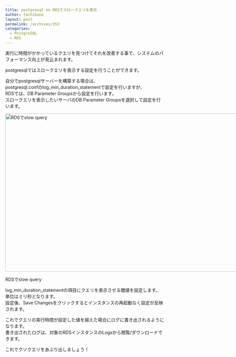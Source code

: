 ```yaml
---
title: postgresql on RDSでスロークエリを表示
author: tachibana
layout: post
permalink: /archives/353
categories:
  - PostgreSQL
  - RDS
---
```

実行に時間がかかっているクエリを見つけてそれを改善する事で、システムのパフォーマンス向上が見込まれます。

postgresqlではスロークエリを表示する設定を行うことができます。

自分でpostgresqlサーバーを構築する場合は、  
postgresql.confのlog\_min\_duration_statementで設定を行いますが、  
RDSでは、DB Parameter Groupsから設定を行います。  
スロークエリを表示したいサーバのDB Parameter Groupsを選択して設定を行います。

<div id="attachment_354" style="width: 1441px" class="wp-caption alignnone">
  <a href="http://static.heptagon.co.jp/blog/wp-content/uploads/2014/09/スクリーンショット-2014-09-21-23.55.13.png"><img src="http://static.heptagon.co.jp/blog/wp-content/uploads/2014/09/スクリーンショット-2014-09-21-23.55.13.png" alt="RDSでslow query" width="1431" height="501" class="size-full wp-image-354" /></a><p class="wp-caption-text">
    RDSでslow query
  </p>
</div>

log\_min\_duration_statementの項目にクエリを表示させる閾値を設定します。  
単位はミリ秒となります。  
設定後、Save Changesをクリックするとインスタンスの再起動なく設定が反映されます。

これでクエリの実行時間が設定した値を越えた場合にログに書き出されるようになります。  
書き出されたログは、対象のRDSインスタンスのLogsから閲覧/ダウンロードできます。

これでクソクエリをあぶり出しましょう！